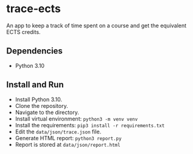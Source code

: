 # trace-ects
An app to keep a track of time spent on a course and get the equivalent ECTS credits.

## Dependencies

* Python 3.10

## Install and Run

* Install Python 3.10.
* Clone the repository.
* Navigate to the directory.
* Install virtual environment: `python3 -m venv venv`
* Install the requirements: `pip3 install -r requirements.txt`
* Edit the `data/json/trace.json` file.
* Generate HTML report: `python3 report.py`
* Report is stored at `data/json/report.html`
